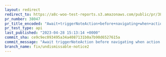 ```yaml
---
layout: redirect
redirect_to: https://a8c-woo-test-reports.s3.amazonaws.com/public/pr/38047/api/index.html
pr_number: 38047
pr_title_encoded: "Await+triggerNoteAction+before+navigating+when+action+is+clicked"
pr_test_type: api
last_published: "2023-04-28 15:13:14 +0000"
commit_sha: ce9c9ec093495a34a4087131b0a7b90d6527615a
commit_message: "Await triggerNoteAction before navigating when action is clicked"
branch_name: fix/undismissable-notice2
---
```

